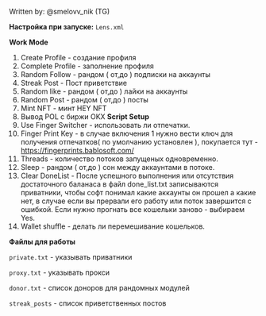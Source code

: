 Written by: @smelovv_nik (TG)

**Настройка при запуске:** `Lens.xml`

**Work Mode**
1. Create Profile - создание профиля
2. Complete Profile - заполнение профиля
3. Random Follow - рандом ( от,до ) подписки на аккаунты
4. Streak Post - Пост приветствие
5. Random like - рандом ( от,до ) лайки на аккаунты
6. Random Post - рандом ( от,до ) посты 
7. Mint NFT - минт HEY NFT
8. Вывод POL с биржи OKX
**Script Setup**
1. Use Finger Switcher - использовать ли отпечатки.
2. Finger Print Key - в случае включения 1 нужно вести ключ для получения отпечатков( по умолчанию установлен ), покупается тут - https://fingerprints.bablosoft.com/
3. Threads - количество потоков запущеных одновременно.
4. Sleep - рандом ( от,до ) сон между аккаунтами в потоке.
5. Clear DoneList - После успешного выполнения или отсутствия достаточного баланаса в файл done_list.txt записываются приватники, чтобы софт понимал какие аккаунты он прошел а какие нет, в случае если вы прервали его работу или поток завершится с ошибкой. Если нужно прогнать все кошельки заново - выбираем Yes.
6. Wallet shuffle - делать ли перемешивание кошельков.

**Файлы для работы**

`private.txt` - указывать приватники

`proxy.txt` - указывать прокси

`donor.txt` - список доноров для рандомных модулей

`streak_posts` - список приветственных постов
